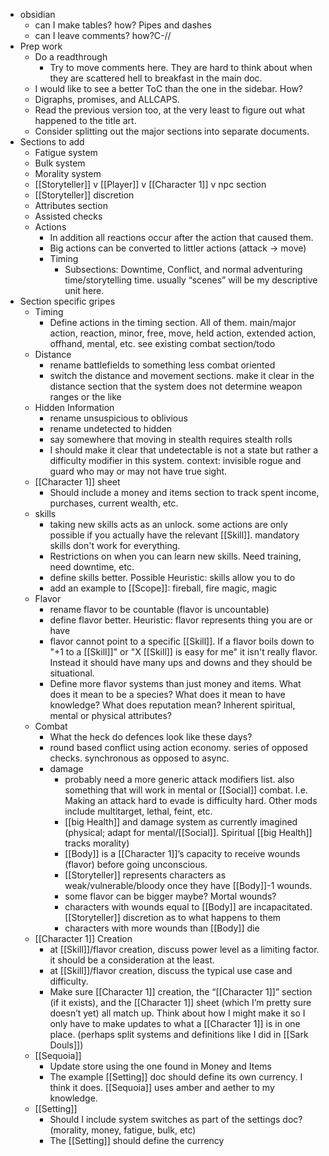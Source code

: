 - obsidian
	- can I make tables? how? Pipes and dashes
	- can I leave comments? how?C-//
- Prep work
	- Do a readthrough
		- Try to move comments here. They are hard to think about when they are scattered hell to breakfast in the main doc.
	- I would like to see a better ToC than the one in the sidebar. How?
	- Digraphs, promises, and ALLCAPS. 
	- Read the previous version too, at the very least to figure out what happened to the title art.
	- Consider splitting out the major sections into separate documents.
- Sections to add
	- Fatigue system
	- Bulk system
	- Morality system
	- [[Storyteller]] v [[Player]] v [[Character 1]] v npc section
	- [[Storyteller]] discretion
	- Attributes section
	- Assisted checks
	- Actions
		- In addition all reactions occur after the action that caused them.
		- Big actions can be converted to littler actions (attack -> move)
		- Timing
			- Subsections: Downtime, Conflict, and normal adventuring time/storytelling time. usually “scenes” will be my descriptive unit here.
- Section specific gripes
	- Timing
		- Define actions in the timing section. All of them. main/major action, reaction, minor, free, move, held action, extended action, offhand, mental, etc. see existing combat section/todo
	- Distance
		- rename battlefields to something less combat oriented
		- switch the distance and movement sections. make it clear in the distance section that the system does not determine weapon ranges or the like
	- Hidden Information
		- rename unsuspicious to oblivious
		- rename undetected to hidden
		- say somewhere that moving in stealth requires stealth rolls
		- I should make it clear that undetectable is not a state but rather a difficulty modifier in this system. context: invisible rogue and guard who may or may not have true sight.
	- [[Character 1]] sheet
		- Should include a money and items section to track spent income, purchases, current wealth, etc.
	- skills
		- taking new skills acts as an unlock. some actions are only possible if you actually have the relevant [[Skill]]. mandatory skills don't work for everything. 
		- Restrictions on when you can learn new skills. Need training, need downtime, etc.
		- define skills better. Possible Heuristic: skills allow you to do
		- add an example to [[Scope]]: fireball, fire magic, magic
	- Flavor
		- rename flavor to be countable (flavor is uncountable)
		- define flavor better. Heuristic: flavor represents thing you are or have
		- flavor cannot point to a specific [[Skill]]. If a flavor boils down to "+1 to a [[Skill]]" or "X [[Skill]] is easy for me" it isn't really flavor. Instead it should have many ups and downs and they should be situational.
		- Define more flavor systems than just money and items. What does it mean to be a species? What does it mean to have knowledge? What does reputation mean? Inherent spiritual, mental or physical attributes?
	- Combat
		- What the heck do defences look like these days?
		- round based conflict using action economy. series of opposed checks. synchronous as opposed to async.
		- damage
			- probably need a more generic attack modifiers list. also something that will work in mental or [[Social]] combat. I.e. Making an attack hard to evade is difficulty hard. Other mods include multitarget, lethal, feint, etc.
			- [[big Health]] and damage system as currently imagined (physical; adapt for mental/[[Social]]. Spiritual [[big Health]] tracks morality)
			- [[Body]] is a [[Character 1]]’s capacity to receive wounds (flavor) before going unconscious.
			- [[Storyteller]] represents characters as weak/vulnerable/bloody once they have [[Body]]-1 wounds.
			- some flavor can be bigger maybe? Mortal wounds?
			- characters with wounds equal to [[Body]] are incapacitated. [[Storyteller]] discretion as to what happens to them
			- characters with more wounds than [[Body]] die
	- [[Character 1]] Creation
		- at [[Skill]]/flavor creation, discuss power level as a limiting factor. it should be a consideration at the least.
		- at [[Skill]]/flavor creation, discuss the typical use case and difficulty.
		- Make sure [[Character 1]] creation, the “[[Character 1]]” section (if it exists), and the [[Character 1]] sheet (which I’m pretty sure doesn’t yet) all match up. Think about how I might make it so I only have to make updates to what a [[Character 1]] is in one place. (perhaps split systems and definitions like I did in [[Sark Douls]])
	- [[Sequoia]]
		- Update store using the one found in Money and Items
		- The example [[Setting]] doc should define its own currency. I think it does. [[Sequoia]] uses amber and aether to my knowledge.
	- [[Setting]]
		- Should I include system switches as part of the settings doc? (morality, money, fatigue, bulk, etc)
		- The [[Setting]] should define the currency
